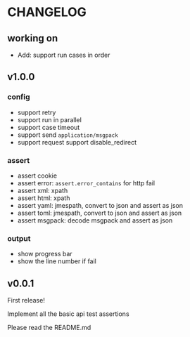 # CHANGELOG

## working on

- Add: support run cases in order

## v1.0.0

### config

- support retry
- support run in parallel
- support case timeout
- support send `application/msgpack`
- support request support disable_redirect

### assert

- assert cookie
- assert error: `assert.error_contains` for http fail
- assert xml: xpath
- assert html: xpath
- assert yaml: jmespath, convert to json and assert as json
- assert toml: jmespath, convert to json and assert as json
- assert msgpack: decode msgpack and assert as json

### output

- show progress bar
- show the line number if fail


## v0.0.1

First release!

Implement all the basic api test assertions

Please read the README.md
